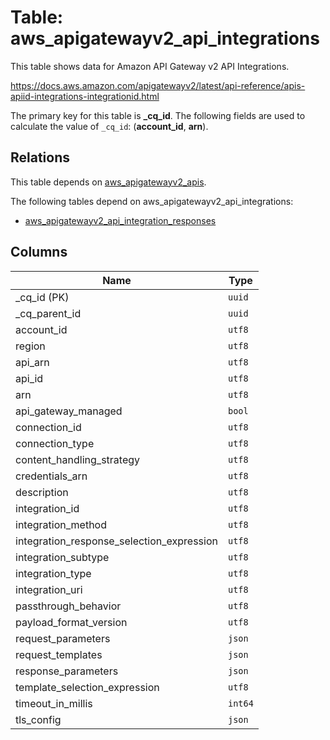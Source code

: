 # Table: aws_apigatewayv2_api_integrations

This table shows data for Amazon API Gateway v2 API Integrations.

https://docs.aws.amazon.com/apigatewayv2/latest/api-reference/apis-apiid-integrations-integrationid.html

The primary key for this table is **_cq_id**.
The following fields are used to calculate the value of `_cq_id`: (**account_id**, **arn**).
## Relations

This table depends on [aws_apigatewayv2_apis](aws_apigatewayv2_apis.md).

The following tables depend on aws_apigatewayv2_api_integrations:
  - [aws_apigatewayv2_api_integration_responses](aws_apigatewayv2_api_integration_responses.md)

## Columns

| Name          | Type          |
| ------------- | ------------- |
|_cq_id (PK)|`uuid`|
|_cq_parent_id|`uuid`|
|account_id|`utf8`|
|region|`utf8`|
|api_arn|`utf8`|
|api_id|`utf8`|
|arn|`utf8`|
|api_gateway_managed|`bool`|
|connection_id|`utf8`|
|connection_type|`utf8`|
|content_handling_strategy|`utf8`|
|credentials_arn|`utf8`|
|description|`utf8`|
|integration_id|`utf8`|
|integration_method|`utf8`|
|integration_response_selection_expression|`utf8`|
|integration_subtype|`utf8`|
|integration_type|`utf8`|
|integration_uri|`utf8`|
|passthrough_behavior|`utf8`|
|payload_format_version|`utf8`|
|request_parameters|`json`|
|request_templates|`json`|
|response_parameters|`json`|
|template_selection_expression|`utf8`|
|timeout_in_millis|`int64`|
|tls_config|`json`|